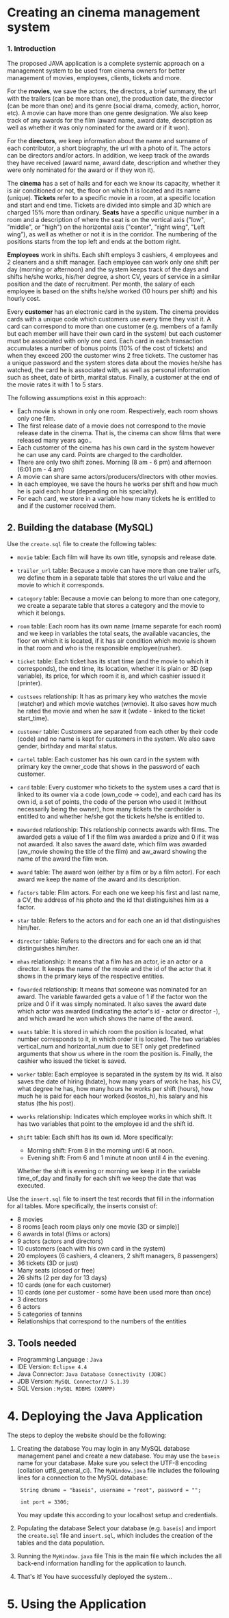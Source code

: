 # Creating an cinema management system

### 1. Introduction
The proposed JAVA application is a complete systemic approach on a management system to be used from cinema owners for better management of movies, employees, clients, tickets and more.

For the **movies**, we save the actors, the directors, a brief summary, the url with the trailers (can be more than one), the production date, the director (can be more than one) and its genre (social drama, comedy, action, horror, etc). A movie can have more than one genre designation. We also keep track of any awards for the film (award name, award date, description as well as whether it was only nominated for the award or if it won).

For the **directors**, we keep information about the name and surname of each contributor, a short biography, the url with a photo of it. The actors can be directors and/or actors. In addition, we keep track of the awards they have received (award name, award date, description and whether they were only nominated for the award or if they won it).

The **cinema** has a set of halls and for each we know its capacity, whether it is air conditioned or not, the floor on which it is located and its name (unique). **Tickets** refer to a specific movie in a room, at a specific location and start and end time. Tickets are divided into simple and 3D which are charged 15% more than ordinary. **Seats** have a specific unique number in a room and a description of where the seat is on the vertical axis ("low", "middle", or "high") on the horizontal axis ("center", "right wing", "Left wing”), as well as whether or not it is in the corridor. The numbering of the positions starts from the top left and ends at the bottom right.

**Employees** work in shifts. Each shift employs 3 cashiers, 4 employees and 2 cleaners and a shift manager. Each employee can work only one shift per day (morning or afternoon) and the system keeps track of the days and shifts he/she works, his/her degree, a short CV, years of service in a similar position and the date of recruitment. Per month, the salary of each employee is based on the shifts he/she worked (10 hours per shift) and his hourly cost.

Every **customer** has an electronic card in the system. The cinema provides cards with a unique code which customers use every time they visit it. A card can correspond to more than one customer (e.g. members of a family but each member will have their own card in the system) but each customer must be associated with only one card. Each card in each transaction accumulates a number of bonus points (10% of the cost of tickets) and when they exceed 200 the customer wins 2 free tickets. The customer has a unique password and the system stores data about the movies he/she has watched, the card he is associated with, as well as personal information such as sheet, date of birth, marital status. Finally, a customer at the end of the movie rates it with 1 to 5 stars.

The following assumptions exist in this approach:
* Each movie is shown in only one room. Respectively, each room shows only one film.
* The first release date of a movie does not correspond to the movie release date in the cinema. That is, the cinema can show films that were released many years ago..
* Each customer of the cinema has his own card in the system however he can use any card. Points are charged to the cardholder.
* There are only two shift zones. Morning (8 am - 6 pm) and afternoon (6:01 pm - 4 am)
* A movie can share same actors/producers/directors with other movies.
* In each employee, we save the hours he works per shift and how much he is paid each hour (depending on his specialty).
* For each card, we store in a variable how many tickets he is entitled to and if the customer received them.

## 2. Building the database (MySQL)

Use the `create.sql` file to create the following tables:

* `movie` table:
Each film will have its own title, synopsis and release date.
* `trailer_url` table:
Because a movie can have more than one trailer url’s, we define them in a separate table that stores the url value and the movie to which it corresponds.
* `category` table:
Because a movie can belong to more than one category, we create a separate table that stores a category and the movie to which it belongs.
* `room` table:
Each room has its own name (rname separate for each room) and we keep in variables the total seats, the available vacancies, the floor on which it is located, if it has air condition which movie is shown in that room and who is the responsible employee(rusher).
* `ticket` table:
Each ticket has its start time (and the movie to which it corresponds), the end time, its location, whether it is plain or 3D (sep variable), its price, for which room it is, and which cashier issued it (printer).
* `custsees` relationship:
It has as primary key who watches the movie (watcher) and which movie watches (wmovie). It also saves how much he rated the movie and when he saw it (wdate - linked to the ticket start_time).
* `customer` table:
Customers are separated from each other by their code (code) and no name is kept for customers in the system. We also save gender, birthday and marital status.
* `cartel` table:
Each customer has his own card in the system with primary key the owner_code that shows in the password of each customer.
* `card` table:
Every customer who tickets to the system uses a card that is linked to its owner via a code (own_code -> code), and each card has its own id, a set of points, the code of the person who used it (without necessarily being the owner), how many tickets the cardholder is entitled to and whether he/she got the tickets he/she is entitled to.
* `mawarded` relationship:
This relationship connects awards with films. The awarded gets a value of 1 if the film was awarded a prize and 0 if it was not awarded. It also saves the award date, which film was awarded (aw_movie showing the title of the film) and aw_award showing the name of the award the film won.
* `award` table:
The award won (either by a film or by a film actor). For each award we keep the name of the award and its description.
* `factors` table:
Film actors. For each one we keep his first and last name, a CV, the address of his photo and the id that distinguishes him as a factor.
* `star` table:
Refers to the actors and for each one an id that distinguishes him/her.
* `director` table:
Refers to the directors and for each one an id that distinguishes him/her.
* `mhas` relationship:
It means that a film has an actor, ie an actor or a director. It keeps the name of the movie and the id of the actor that it shows in the primary keys of the respective entities.
* `fawarded` relationship:
It means that someone was nominated for an award. The variable fawarded gets a value of 1 if the factor won the prize and 0 if it was simply nominated. It also saves the award date which actor was awarded (indicating the actor's id - actor or director -), and which award he won which shows the name of the award.
* `seats` table:
It is stored in which room the position is located, what number corresponds to it, in which order it is located. The two variables vertical_num and horizontal_num due to SET only get predefined arguments that show us where in the room the position is. Finally, the cashier who issued the ticket is saved.
* `worker` table:
Each employee is separated in the system by its wid. It also saves the date of hiring (hdate), how many years of work he has, his CV, what degree he has, how many hours he works per shift (hours), how much he is paid for each hour worked (kostos_h), his salary and his status (the his post).
* `wworks` relationship:
Indicates which employee works in which shift. It has two variables that point to the employee id and the shift id.
* `shift` table:
Each shift has its own id. More specifically:
    * Morning shift: From 8 in the morning until 6 at noon.
    * Evening shift: From 6 and 1 minute at noon until 4 in the evening.
    
    Whether the shift is evening or morning we keep it in the variable time_of_day and finally for each shift we keep the date that was executed.

Use the `insert.sql` file to insert the test records that fill in the information for all tables. More specifically, the inserts consist of:
* 8 movies
* 8 rooms [each room plays only one movie (3D or simple)]
* 6 awards in total (films or actors)
* 9 actors (actors and directors)
* 10 customers (each with his own card in the system)
* 20 employees (6 cashiers, 4 cleaners, 2 shift managers, 8 passengers)
* 36 tickets (3D or just)
* Many seats (closed or free)
* 26 shifts (2 per day for 13 days)
* 10 cards (one for each customer)
* 10 cards (one per customer - some have been used more than once)
* 3 directors
* 6 actors
* 5 categories of tannins
* Relationships that correspond to the numbers of the entities 

## 3. Tools needed

* Programming Language : `Java`
* IDE Version: `Eclipse 4.4`
* Java Connector: `Java Database Connectivity (JDBC)`
* JDB Version: `MySQL Connector/J 5.1.39`
* SQL Version : `MySQL RDBMS (XAMPP)`

# 4. Deploying the Java Application

The steps to deploy the website should be the following:

1. Creating the database 
You may login in any MySQL database management panel and create a new database. You may use the `baseis` name for your database. Make sure you select the UTF-8 encoding (collation utf8_general_ci). The `MyWindow.java` file includes the following lines for a connection to the MySQL database:

        String dbname = "baseis", username = "root", password = "";

        int port = 3306;
    You may update this according to your localhost setup and credentials.
2. Populating the database
Select your database (e.g. `baseis`) and import the `create.sql` file and `insert.sql`, which includes the creation of the tables and the data population.
3. Running the `MyWindow.java` file
This is the main file which includes the all back-end information handling for the application to launch.
4. That's it! You have successfully deployed the system...

# 5. Using the Application
